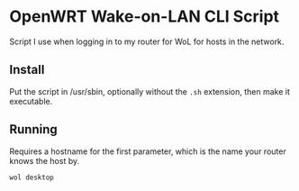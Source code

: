 # OpenWRT Wake-on-LAN CLI Script

Script I use when logging in to my router for WoL for hosts in the network.

## Install

Put the script in /usr/sbin, optionally without the `.sh` extension, then
make it executable.

## Running

Requires a hostname for the first parameter, which is the name your router
knows the host by.

```
wol desktop
```
